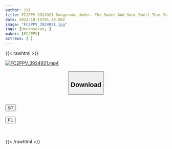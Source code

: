 ```yaml
---
author: j91
title: FC2PPV 3924921 Dangerous Under. The Sweet And Sour Smell That Remains Dangerous Will Double Your Sense Of Immorality! Adults’ Reason Has Collapsed! Three Consecutive Shots Massive Creampie, Massive Facial Cumshot, And Massive Oral Cumshot! !
date: 2023-10-15T01:30:00Z
image: "FC2PPV_3924921.jpg"
tags: [Uncensored, ]
maker: [FC2PPV]
actress: [ ]
---
```



{{< rawhtml >}}

<div class="video" data-videoid="vQB1LaA9rKTDOP">
    <a href="javascript:;">
        <img src="https://my.j91.asia/posts/FC2PPV_3924921/FC2PPV_3924921.jpg" width="WIDTH" height="HEIGHT" alt="FC2PPV_3924921.mp4" loading="lazy">
    </a>
</div>

<script type="text/javascript" src="https://j91.asia/asset/on-demand-st.js"></script>

<br>
  <link rel="stylesheet" href="https://j91.asia/asset/bs5.css">
  
  <center>
  <button class="btn btn-primary" type="button" data-bs-toggle="collapse" data-bs-target=".multi-collapse" aria-expanded="false" aria-controls="multiCollapseExample1 multiCollapseExample2"><h2>Download</h2></button></center>
</p>
<div class="row">
  <div class="col">
    <div class="collapse multi-collapse" id="multiCollapseExample1">
      <div class="card card-body">
	      	      <br>
<div class="buttons">  
<a href="https://streamtape.to/v/vQB1LaA9rKTDOP"><button class="btn-hover color-3"><i class="fa fa-download"></i> ST</button></a></div>
    </div>
  </div>
</div>
  <div class="col">
    <div class="collapse multi-collapse" id="multiCollapseExample2">
      <div class="card card-body">
	      <br>
<div class="buttons">
    <a href="https://filelions.online/f/xlrc3dl61r9e"><button class="btn-hover color-9"><i class="fa fa-download"></i> FL</button></a></div>
<br><br>
      </div>
    </div>
  </div>
</div>

{{< /rawhtml >}}